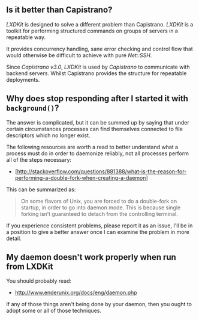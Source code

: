 ## Is it better than Capistrano?

*LXDKit* is designed to solve a different problem than Capistrano. *LXDKit* is
a toolkit for performing structured commands on groups of servers in a
repeatable way.

It provides concurrency handling, sane error checking and control flow that
would otherwise be difficult to achieve with pure *Net::SSH*.

Since *Capistrano v3.0*, *LXDKit* is used by *Capistrano* to communicate with
backend servers. Whilst Capistrano provides the structure for repeatable
deployments.

## Why does <something> stop responding after I started it with `background()`?

The answer is complicated, but it can be summed up by saying that under
certain circumstances processes can find themselves connected to file
descriptors which no longer exist.

The following resources are worth a read to better understand what a process
must do in order to daemonize reliably, not all processes perform all of the
steps necessary:

* [http://stackoverflow.com/questions/881388/what-is-the-reason-for-performing-a-double-fork-when-creating-a-daemon]

This can be summarized as:

> On some flavors of Unix, you are forced to do a double-fork on startup, in order to go into daemon mode. This is because single forking isn’t guaranteed to detach from the controlling terminal.

If you experience consistent problems, please report it as an issue, I'll be
in a position to give a better answer once I can examine the problem in more
detail.

## My daemon doesn't work properly when run from LXDKit

You should probably read:

* http://www.enderunix.org/docs/eng/daemon.php

If any of those things aren't being done by your daemon, then you ought to
adopt some or all of those techniques.
